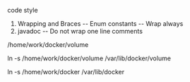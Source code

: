 

code style

1. Wrapping and Braces -- Enum constants -- Wrap always
2. javadoc -- Do not wrap one line comments



/home/work/docker/volume



ln -s  /home/work/docker/volume /var/lib/docker/volume 

ln -s /home/work/docker /var/lib/docker